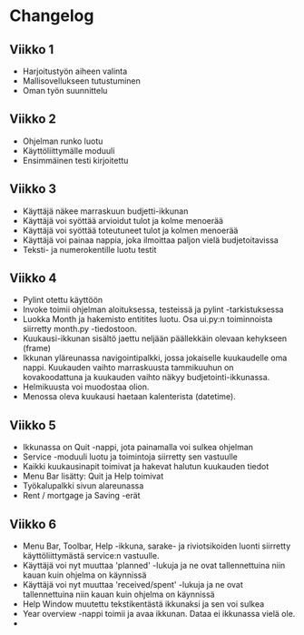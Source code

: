 # Changelog

## Viikko 1
* Harjoitustyön aiheen valinta
* Mallisovellukseen tutustuminen
* Oman työn suunnittelu

## Viikko 2
* Ohjelman runko luotu
* Käyttöliittymälle moduuli
* Ensimmäinen testi kirjoitettu

## Viikko 3
* Käyttäjä näkee marraskuun budjetti-ikkunan
* Käyttäjä voi syöttää arvioidut tulot ja kolme menoerää
* Käyttäjä voi syöttää toteutuneet tulot ja kolmen menoerää
* Käyttäjä voi painaa nappia, joka ilmoittaa paljon vielä budjetoitavissa
* Teksti- ja numerokentille luotu testit

## Viikko 4
* Pylint otettu käyttöön
* Invoke toimii ohjelman aloituksessa, testeissä ja pylint -tarkistuksessa
* Luokka Month ja hakemisto entitites luotu. Osa ui.py:n toiminnoista siirretty month.py -tiedostoon.
* Kuukausi-ikkunan sisältö jaettu neljään päällekkäin olevaan kehykseen (frame)
* Ikkunan yläreunassa navigointipalkki, jossa jokaiselle kuukaudelle oma nappi. Kuukauden vaihto marraskuusta tammikuuhun on kovakoodattuna ja kuukauden vaihto näkyy budjetointi-ikkunassa.
* Helmikuusta voi muodostaa olion.
* Menossa oleva kuukausi haetaan kalenterista (datetime).

## Viikko 5
* Ikkunassa on Quit -nappi, jota painamalla voi sulkea ohjelman
* Service -moduuli luotu ja toimintoja siirretty sen vastuulle
* Kaikki kuukausinapit toimivat ja hakevat halutun kuukauden tiedot
* Menu Bar lisätty: Quit ja Help toimivat
* Työkalupalkki sivun alareunassa
* Rent / mortgage ja Saving -erät

## Viikko 6
* Menu Bar, Toolbar, Help -ikkuna, sarake- ja riviotsikoiden luonti siirretty käyttöliittymästä service:n vastuulle.
* Käyttäjä voi nyt muuttaa 'planned' -lukuja ja ne ovat tallennettuina niin kauan kuin ohjelma on käynnissä
* Käyttäjä voi nyt muuttaa 'received/spent' -lukuja ja ne ovat tallennettuina niin kauan kuin ohjelma on käynnissä
* Help Window muutettu tekstikentästä ikkunaksi ja sen voi sulkea
* Year overview -nappi toimii ja avaa ikkunan. Dataa ei ikkunassa vielä ole.
* 